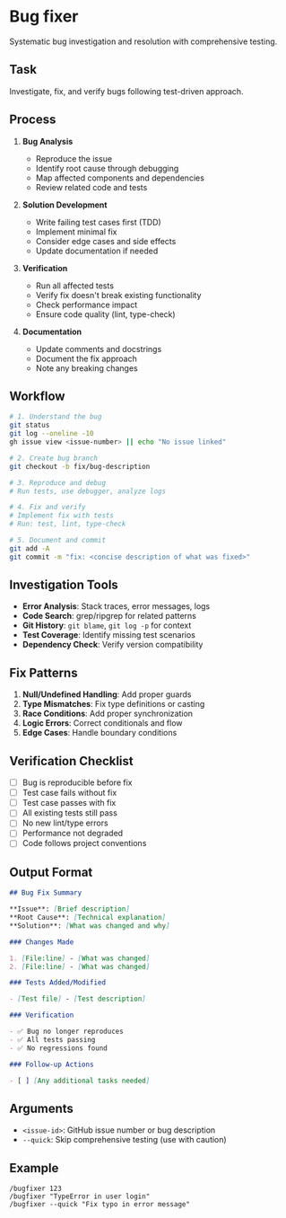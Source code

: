 # Bug fixer

Systematic bug investigation and resolution with comprehensive testing.

## Task

Investigate, fix, and verify bugs following test-driven approach.

## Process

1. **Bug Analysis**

   - Reproduce the issue
   - Identify root cause through debugging
   - Map affected components and dependencies
   - Review related code and tests

2. **Solution Development**

   - Write failing test cases first (TDD)
   - Implement minimal fix
   - Consider edge cases and side effects
   - Update documentation if needed

3. **Verification**

   - Run all affected tests
   - Verify fix doesn't break existing functionality
   - Check performance impact
   - Ensure code quality (lint, type-check)

4. **Documentation**
   - Update comments and docstrings
   - Document the fix approach
   - Note any breaking changes

## Workflow

```bash
# 1. Understand the bug
git status
git log --oneline -10
gh issue view <issue-number> || echo "No issue linked"

# 2. Create bug branch
git checkout -b fix/bug-description

# 3. Reproduce and debug
# Run tests, use debugger, analyze logs

# 4. Fix and verify
# Implement fix with tests
# Run: test, lint, type-check

# 5. Document and commit
git add -A
git commit -m "fix: <concise description of what was fixed>"
```

## Investigation Tools

- **Error Analysis**: Stack traces, error messages, logs
- **Code Search**: grep/ripgrep for related patterns
- **Git History**: `git blame`, `git log -p` for context
- **Test Coverage**: Identify missing test scenarios
- **Dependency Check**: Verify version compatibility

## Fix Patterns

1. **Null/Undefined Handling**: Add proper guards
2. **Type Mismatches**: Fix type definitions or casting
3. **Race Conditions**: Add proper synchronization
4. **Logic Errors**: Correct conditionals and flow
5. **Edge Cases**: Handle boundary conditions

## Verification Checklist

- [ ] Bug is reproducible before fix
- [ ] Test case fails without fix
- [ ] Test case passes with fix
- [ ] All existing tests still pass
- [ ] No new lint/type errors
- [ ] Performance not degraded
- [ ] Code follows project conventions

## Output Format

```markdown
## Bug Fix Summary

**Issue**: [Brief description]
**Root Cause**: [Technical explanation]
**Solution**: [What was changed and why]

### Changes Made

1. [File:line] - [What was changed]
2. [File:line] - [What was changed]

### Tests Added/Modified

- [Test file] - [Test description]

### Verification

- ✅ Bug no longer reproduces
- ✅ All tests passing
- ✅ No regressions found

### Follow-up Actions

- [ ] [Any additional tasks needed]
```

## Arguments

- `<issue-id>`: GitHub issue number or bug description
- `--quick`: Skip comprehensive testing (use with caution)

## Example

```
/bugfixer 123
/bugfixer "TypeError in user login"
/bugfixer --quick "Fix typo in error message"
```

